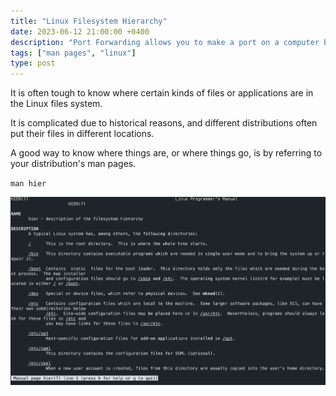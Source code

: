 ```yaml
---
title: "Linux Filesystem Hierarchy"
date: 2023-06-12 21:00:00 +0400
description: "Port Forwarding allows you to make a port on a computer behave like it is part of some other computer, and trust me it can give you Superpowers"
tags: ["man pages", "linux"]
type: post
---
```


It is often tough to know where certain kinds of files or applications are in the Linux files system.

It is complicated due to historical reasons, and different distributions often put their files in different locations.

A good way to know where things are, or where things go, is by referring to your distribution's man pages.

`man hier`

![](man-hier.png)